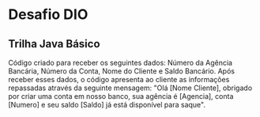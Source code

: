 # Desafio DIO 

## Trilha Java Básico

Código criado para receber os seguintes dados: Número da Agência Bancária, Número da Conta, Nome do Cliente e Saldo Bancário.
Após receber esses dados, o código apresenta ao cliente as informações repassadas através da seguinte mensagem:
"Olá [Nome Cliente], obrigado por criar uma conta em nosso banco, sua agência é [Agencia], conta [Numero] e seu saldo [Saldo] já está disponível para saque".
